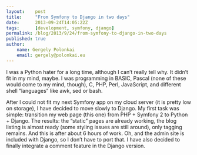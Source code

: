 ```yaml
---
layout:    post
title:     "From Symfony to Django in two days"
date:      2013-09-24T14:05:22Z
tags:      [development, symfony, django]
permalink: /blog/2013/9/24/from-symfony-to-django-in-two-days
published: true
author:
    name: Gergely Polonkai
    email: gergely@polonkai.eu
---
```


I was a Python hater for a long time, although I can’t really tell why. It
didn’t fit in my mind, maybe. I was programming in BASIC, Pascal (none of
these would come to my mind, though), C, PHP, Perl, JavaScript, and
different shell “languages” like awk, sed or bash.

After I could not fit my next Symfony app on my cloud server (it is pretty
low on storage), I have decided to move slowly to Django. My first task was
simple: transition my web page (this one) from PHP + Symfony 2 to Python +
Django. The results: the “static” pages are already working, the blog
listing is almost ready (some styling issues are still around), only
tagging remains. And this is after about 6 hours of work. Oh, and the admin
site is included with Django, so I don’t have to port that. I have also
decided to finally integrate a comment feature in the Django version.

